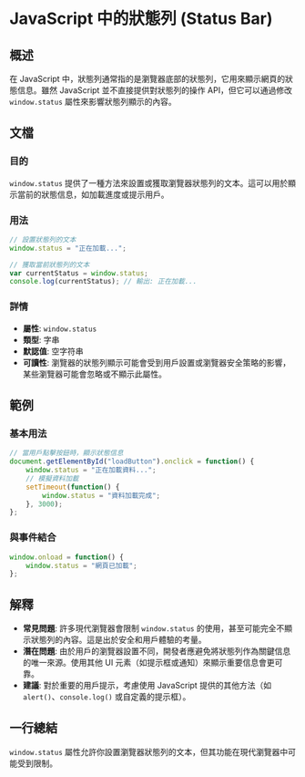 <!--
Meta Description: # JavaScript 中的狀態列 (Status Bar) ## 概述 在 JavaScript 中，狀態列通常指的是瀏覽器底部的狀態列，它用來顯示網頁的狀態信息。雖然 JavaScript 並不直接提供對狀態列的操作 API，但它可以通過修改 `window.status` 屬性來影響狀態列顯...
Meta Keywords: status, window, javascript, function, 正在加載
-->

# JavaScript 中的狀態列 (Status Bar)

## 概述
在 JavaScript 中，狀態列通常指的是瀏覽器底部的狀態列，它用來顯示網頁的狀態信息。雖然 JavaScript 並不直接提供對狀態列的操作 API，但它可以通過修改 `window.status` 屬性來影響狀態列顯示的內容。

## 文檔
### 目的
`window.status` 提供了一種方法來設置或獲取瀏覽器狀態列的文本。這可以用於顯示當前的狀態信息，如加載進度或提示用戶。

### 用法
```javascript
// 設置狀態列的文本
window.status = "正在加載...";

// 獲取當前狀態列的文本
var currentStatus = window.status;
console.log(currentStatus); // 輸出: 正在加載...
```

### 詳情
- **屬性**: `window.status`
- **類型**: 字串
- **默認值**: 空字符串
- **可讀性**: 瀏覽器的狀態列顯示可能會受到用戶設置或瀏覽器安全策略的影響，某些瀏覽器可能會忽略或不顯示此屬性。

## 範例
### 基本用法
```javascript
// 當用戶點擊按鈕時，顯示狀態信息
document.getElementById("loadButton").onclick = function() {
    window.status = "正在加載資料...";
    // 模擬資料加載
    setTimeout(function() {
        window.status = "資料加載完成";
    }, 3000);
};
```

### 與事件結合
```javascript
window.onload = function() {
    window.status = "網頁已加載";
};
```

## 解釋
- **常見問題**: 許多現代瀏覽器會限制 `window.status` 的使用，甚至可能完全不顯示狀態列的內容。這是出於安全和用戶體驗的考量。
- **潛在問題**: 由於用戶的瀏覽器設置不同，開發者應避免將狀態列作為關鍵信息的唯一來源。使用其他 UI 元素（如提示框或通知）來顯示重要信息會更可靠。
- **建議**: 對於重要的用戶提示，考慮使用 JavaScript 提供的其他方法（如 `alert()`、`console.log()` 或自定義的提示框）。

## 一行總結
`window.status` 屬性允許你設置瀏覽器狀態列的文本，但其功能在現代瀏覽器中可能受到限制。
